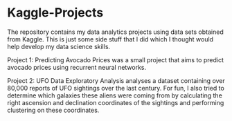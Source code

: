 # Kaggle-Projects

The repository contains my data analytics projects using data sets obtained from Kaggle. This is just some side stuff that I did which I thought would help develop my data science skills. 

Project 1: Predicting Avocado Prices was a small project that aims to predict avocado prices using recurrent neural networks. 

Project 2: UFO Data Exploratory Analysis analyses a dataset containing over 80,000 reports of UFO sightings over the last century. For fun, I also tried to determine which galaxies these aliens were coming from by calculating the right ascension and declination coordinates of the sightings and performing clustering on these coordinates. 

